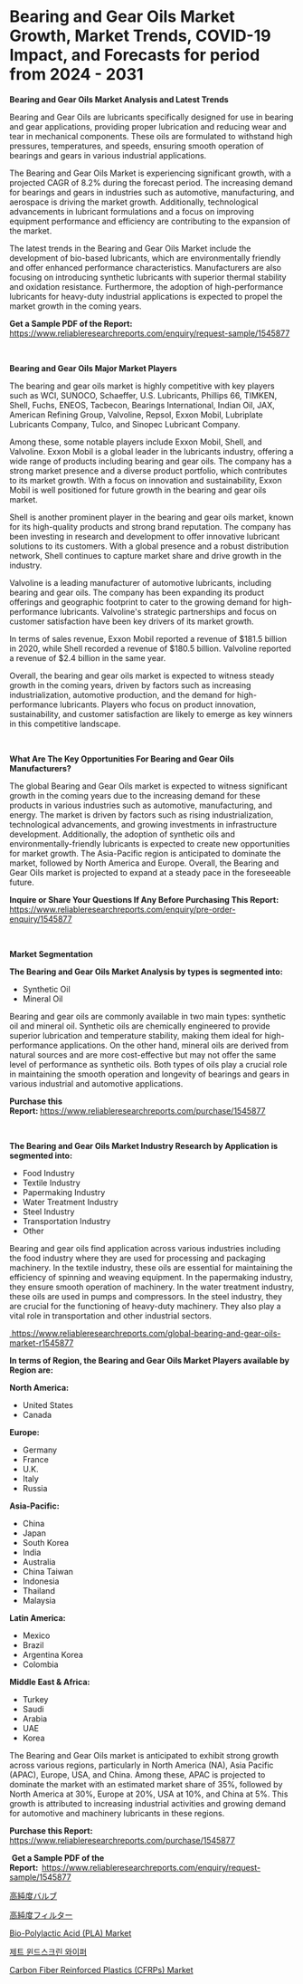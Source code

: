 <p><h1>Bearing and Gear Oils Market Growth, Market Trends, COVID-19 Impact, and Forecasts for period from 2024 - 2031</h1></p><p><strong>Bearing and Gear Oils Market Analysis and Latest Trends</strong></p>
<p><p>Bearing and Gear Oils are lubricants specifically designed for use in bearing and gear applications, providing proper lubrication and reducing wear and tear in mechanical components. These oils are formulated to withstand high pressures, temperatures, and speeds, ensuring smooth operation of bearings and gears in various industrial applications.</p><p>The Bearing and Gear Oils Market is experiencing significant growth, with a projected CAGR of 8.2% during the forecast period. The increasing demand for bearings and gears in industries such as automotive, manufacturing, and aerospace is driving the market growth. Additionally, technological advancements in lubricant formulations and a focus on improving equipment performance and efficiency are contributing to the expansion of the market.</p><p>The latest trends in the Bearing and Gear Oils Market include the development of bio-based lubricants, which are environmentally friendly and offer enhanced performance characteristics. Manufacturers are also focusing on introducing synthetic lubricants with superior thermal stability and oxidation resistance. Furthermore, the adoption of high-performance lubricants for heavy-duty industrial applications is expected to propel the market growth in the coming years.</p></p>
<p><strong>Get a Sample PDF of the Report:&nbsp;</strong> <a href="https://www.reliableresearchreports.com/enquiry/request-sample/1545877">https://www.reliableresearchreports.com/enquiry/request-sample/1545877</a></p>
<p>&nbsp;</p>
<p><strong>Bearing and Gear Oils Major Market Players</strong></p>
<p><p>The bearing and gear oils market is highly competitive with key players such as WCI, SUNOCO, Schaeffer, U.S. Lubricants, Phillips 66, TIMKEN, Shell, Fuchs, ENEOS, Tacbecon, Bearings International, Indian Oil, JAX, American Refining Group, Valvoline, Repsol, Exxon Mobil, Lubriplate Lubricants Company, Tulco, and Sinopec Lubricant Company.</p><p>Among these, some notable players include Exxon Mobil, Shell, and Valvoline. Exxon Mobil is a global leader in the lubricants industry, offering a wide range of products including bearing and gear oils. The company has a strong market presence and a diverse product portfolio, which contributes to its market growth. With a focus on innovation and sustainability, Exxon Mobil is well positioned for future growth in the bearing and gear oils market.</p><p>Shell is another prominent player in the bearing and gear oils market, known for its high-quality products and strong brand reputation. The company has been investing in research and development to offer innovative lubricant solutions to its customers. With a global presence and a robust distribution network, Shell continues to capture market share and drive growth in the industry.</p><p>Valvoline is a leading manufacturer of automotive lubricants, including bearing and gear oils. The company has been expanding its product offerings and geographic footprint to cater to the growing demand for high-performance lubricants. Valvoline's strategic partnerships and focus on customer satisfaction have been key drivers of its market growth.</p><p>In terms of sales revenue, Exxon Mobil reported a revenue of $181.5 billion in 2020, while Shell recorded a revenue of $180.5 billion. Valvoline reported a revenue of $2.4 billion in the same year.</p><p>Overall, the bearing and gear oils market is expected to witness steady growth in the coming years, driven by factors such as increasing industrialization, automotive production, and the demand for high-performance lubricants. Players who focus on product innovation, sustainability, and customer satisfaction are likely to emerge as key winners in this competitive landscape.</p></p>
<p>&nbsp;</p>
<p><strong>What Are The Key Opportunities For Bearing and Gear Oils Manufacturers?</strong></p>
<p><p>The global Bearing and Gear Oils market is expected to witness significant growth in the coming years due to the increasing demand for these products in various industries such as automotive, manufacturing, and energy. The market is driven by factors such as rising industrialization, technological advancements, and growing investments in infrastructure development. Additionally, the adoption of synthetic oils and environmentally-friendly lubricants is expected to create new opportunities for market growth. The Asia-Pacific region is anticipated to dominate the market, followed by North America and Europe. Overall, the Bearing and Gear Oils market is projected to expand at a steady pace in the foreseeable future.</p></p>
<p><strong>Inquire or Share Your Questions If Any Before Purchasing This Report:</strong> <a href="https://www.reliableresearchreports.com/enquiry/pre-order-enquiry/1545877">https://www.reliableresearchreports.com/enquiry/pre-order-enquiry/1545877</a></p>
<p>&nbsp;</p>
<p><strong>Market Segmentation</strong></p>
<p><strong>The Bearing and Gear Oils Market Analysis by types is segmented into:</strong></p>
<p><ul><li>Synthetic Oil</li><li>Mineral Oil</li></ul></p>
<p><p>Bearing and gear oils are commonly available in two main types: synthetic oil and mineral oil. Synthetic oils are chemically engineered to provide superior lubrication and temperature stability, making them ideal for high-performance applications. On the other hand, mineral oils are derived from natural sources and are more cost-effective but may not offer the same level of performance as synthetic oils. Both types of oils play a crucial role in maintaining the smooth operation and longevity of bearings and gears in various industrial and automotive applications.</p></p>
<p><strong>Purchase this Report:&nbsp;</strong><a href="https://www.reliableresearchreports.com/purchase/1545877">https://www.reliableresearchreports.com/purchase/1545877</a></p>
<p>&nbsp;</p>
<p><strong>The Bearing and Gear Oils Market Industry Research by Application is segmented into:</strong></p>
<p><ul><li>Food Industry</li><li>Textile Industry</li><li>Papermaking Industry</li><li>Water Treatment Industry</li><li>Steel Industry</li><li>Transportation Industry</li><li>Other</li></ul></p>
<p><p>Bearing and gear oils find application across various industries including the food industry where they are used for processing and packaging machinery. In the textile industry, these oils are essential for maintaining the efficiency of spinning and weaving equipment. In the papermaking industry, they ensure smooth operation of machinery. In the water treatment industry, these oils are used in pumps and compressors. In the steel industry, they are crucial for the functioning of heavy-duty machinery. They also play a vital role in transportation and other industrial sectors.</p></p>
<p><a href="https://www.reliableresearchreports.com/global-bearing-and-gear-oils-market-r1545877">&nbsp;https://www.reliableresearchreports.com/global-bearing-and-gear-oils-market-r1545877</a></p>
<p><strong>In terms of Region, the Bearing and Gear Oils Market Players available by Region are:</strong></p>
<p>
    <p> <strong> North America: </strong>
        <ul>
            <li>United States</li>
            <li>Canada</li>
        </ul>
        </p> 
    <p> <strong> Europe: </strong>
        <ul>
            <li>Germany</li>
            <li>France</li>
            <li>U.K.</li>
            <li>Italy</li>
            <li>Russia</li>
        </ul>
        </p> 
    <p> <strong> Asia-Pacific: </strong>
        <ul>
            <li>China</li>
            <li>Japan</li>
            <li>South Korea</li>
            <li>India</li>
            <li>Australia</li>
            <li>China Taiwan</li>
            <li>Indonesia</li>
            <li>Thailand</li>
            <li>Malaysia</li>
        </ul>
        </p> 
    <p> <strong> Latin America: </strong>
        <ul>
            <li>Mexico</li>
            <li>Brazil</li>
            <li>Argentina Korea</li>
            <li>Colombia</li>
        </ul>
        </p> 
    <p> <strong> Middle East & Africa: </strong>
        <ul>
            <li>Turkey</li>
            <li>Saudi</li>
            <li>Arabia</li>
            <li>UAE</li>
            <li>Korea</li>
        </ul>
    </p>
    </p>
<p><p>The Bearing and Gear Oils market is anticipated to exhibit strong growth across various regions, particularly in North America (NA), Asia Pacific (APAC), Europe, USA, and China. Among these, APAC is projected to dominate the market with an estimated market share of 35%, followed by North America at 30%, Europe at 20%, USA at 10%, and China at 5%. This growth is attributed to increasing industrial activities and growing demand for automotive and machinery lubricants in these regions.</p></p>
<p><strong>Purchase this Report: </strong><a href="https://www.reliableresearchreports.com/purchase/1545877">https://www.reliableresearchreports.com/purchase/1545877</a></p>
<p>&nbsp;<strong>Get a Sample PDF of the Report:&nbsp;&nbsp;</strong><a href="https://www.reliableresearchreports.com/enquiry/request-sample/1545877">https://www.reliableresearchreports.com/enquiry/request-sample/1545877</a></p>
<p><strong></strong></p>
<p><p><a href="https://github.com/dawson566/Market-Research-Report-List-1/blob/main/3588521136428.md">高純度バルブ</a></p><p><a href="https://github.com/DeonBoer2023/Market-Research-Report-List-1/blob/main/3333177136429.md">高純度フィルター</a></p><p><a href="https://github.com/mabenkhyari11/Market-Research-Report-List-1/blob/main/bio-polylactic-acid-pla-market.md">Bio-Polylactic Acid (PLA) Market</a></p><p><a href="https://github.com/vskv4779xr1/Market-Research-Report-List-2/blob/main/9957288141967.md">제트 윈드스크린 와이퍼</a></p><p><a href="https://github.com/WillieWoodard/Market-Research-Report-List-5/blob/main/carbon-fiber-reinforced-plastics-cfrps-market.md">Carbon Fiber Reinforced Plastics (CFRPs) Market</a></p></p>